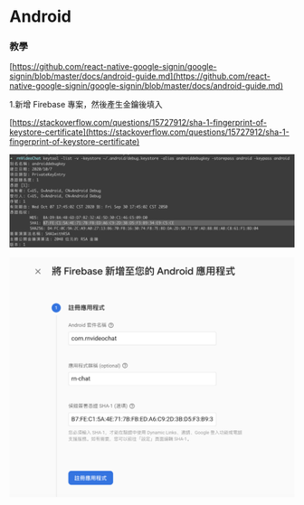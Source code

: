 # Android

### 教學

[https://github.com/react-native-google-signin/google-signin/blob/master/docs/android-guide.md](https://github.com/react-native-google-signin/google-signin/blob/master/docs/android-guide.md)

1.新增 Firebase 專案，然後產生金鑰後填入

[https://stackoverflow.com/questions/15727912/sha-1-fingerprint-of-keystore-certificate](https://stackoverflow.com/questions/15727912/sha-1-fingerprint-of-keystore-certificate)

![](../../.gitbook/assets/jie-tu-20201109-xia-wu-3.55.00.png)

![](../../.gitbook/assets/jie-tu-20201109-xia-wu-3.54.45.png)

